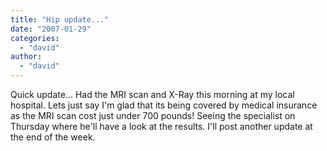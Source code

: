 ```yaml
---
title: "Hip update..."
date: "2007-01-29"
categories: 
  - "david"
author:
  - "david"
---
```


Quick update... Had the MRI scan and X-Ray this morning at my local hospital. Lets just say I'm glad that its being covered by medical insurance as the MRI scan cost just under 700 pounds! Seeing the specialist on Thursday where he'll have a look at the results. I'll post another update at the end of the week.
